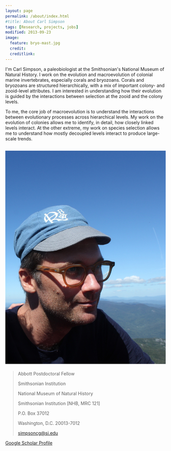 ```yaml
---
layout: page
permalink: /about/index.html
#title: About Carl Simpson
tags: [Research, projects, jobs]
modified: 2013-09-23
image:
  feature: bryo-mast.jpg
  credit: 
  creditlink: 
---
```



I'm Carl Simpson, a paleobiologist at the Smithsonian's National Museum of Natural History. I work on the evolution and macroevolution of colonial marine invertebrates, especially corals and bryozoans. Corals and bryozoans are structured hierarchically, with a mix of important colony- and zooid-level attributes. I am interested in understanding how their evolution is guided by the interactions between selection at the zooid and the colony levels. 

To me, the core job of macroevolution is to understand the interactions between evolutionary processes across hierarchical levels. My work on the evolution of colonies allows me to identify, in detail, how closely linked levels interact. At the other extreme, my work on species selection allows me to understand how mostly decoupled levels interact to produce large-scale trends.


![](/images/CamelsHump.jpg "Carl")
---
>Abbott Postdoctoral Fellow
> 
>Smithsonian Institution
>
 >National Museum of Natural History
>
 >Smithsonian Institution [NHB, MRC 121]
>
 >P.O. Box 37012
>
 >Washington, D.C. 20013-7012
>
 >simpsoncg@si.edu


<a markdown="0" href="http://scholar.google.com/citations?user=zS8EXIQAAAAJ&hl=en" class="btn">Google Scholar Profile</a>

